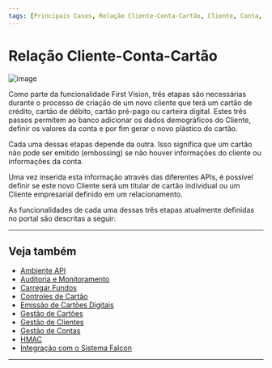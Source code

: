 ```yaml
---
tags: [Principais Casos, Relação Cliente-Conta-Cartão, Cliente, Conta, Cartão]
---
```


# Relação Cliente-Conta-Cartão

![image](https://user-images.githubusercontent.com/111396588/223833940-818911c3-1024-4a09-9650-1e4796fc3d54.png)

Como parte da funcionalidade First Vision, três etapas são necessárias durante o processo de criação de um novo cliente que terá um cartão de crédito, cartão de débito, cartão pré-pago ou carteira digital. Estes três passos permitem ao banco adicionar os dados demográficos do Cliente, definir os valores da conta e por fim gerar o novo plástico do cartão.

Cada uma dessas etapas depende da outra. Isso significa que um cartão não pode ser emitido (embossing) se não houver informações do cliente ou informações da conta.

Uma vez inserida esta informação através das diferentes APIs, é possível definir se este novo Cliente será um titular de cartão individual ou um Cliente empresarial definido em um relacionamento.

As funcionalidades de cada uma dessas três etapas atualmente definidas no portal são descritas a seguir:

<!-- type: row -->

<!-- type: card
title: Gestão de Clientes
description: Permite a gestão das informações demográficas do titular do cartão, como nome, endereço, números de telefone, etc.
-->

<!-- type: card
title:  Gestão de Contas
description: Permite a gestão de uma conta que contém informação financeira do Crédito disponível/utilizado.
-->

<!-- type: card
title: Gestão de Cartões
description: Permite a gestão do instrumento de pagamento utilizado para realizar transações financeiras, como cartões físicos, cartões virtuais, carteiras digitais.
-->

<!-- type: row-end -->

---

## Veja também

- [Ambiente API](?path=docs/português/principais-casos/ambiente-api.md)
- [Auditoria e Monitoramento](?path=docs/português/principais-casos/auditoria.md)
- [Carregar Fundos](?path=docs/português/principais-casos/carregar-fundos.md)
- [Controles de Cartão](?path=docs/português/principais-casos/controles-cartão.md)
- [Emissão de Cartões Digitais](?path=docs/português/principais-casos/emissão-cartões.md)
- [Gestão de Cartões](?path=docs/português/principais-casos/gestão-cartões.md)
- [Gestão de Clientes](?path=docs/português/principais-casos/gestão-clientes.md)
- [Gestão de Contas](?path=docs/português/principais-casos/gestão-contas.md)
- [HMAC](?path=docs/português/principais-casos/hmac.md)
- [Integração com o Sistema Falcon](?path=docs/português/principais-casos/integração-falcon.md)

---
